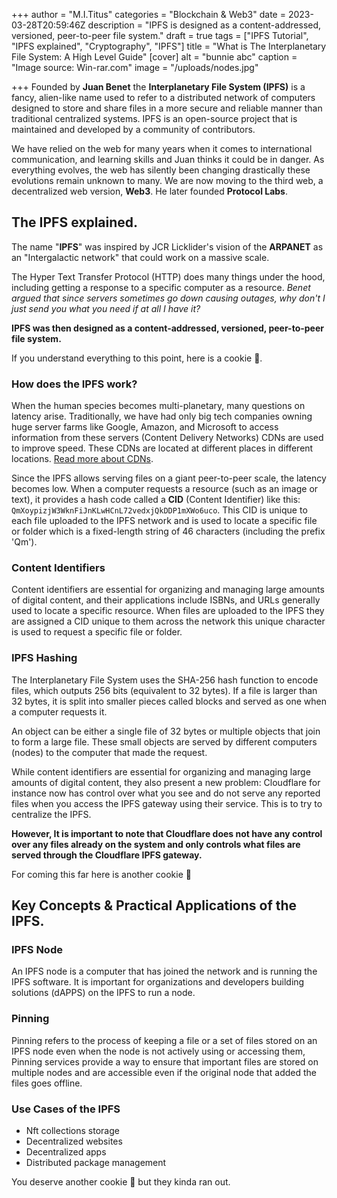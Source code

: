 +++
author = "M.I.Titus"
categories = "Blockchain & Web3"
date = 2023-03-28T20:59:46Z
description = "IPFS is designed as a content-addressed, versioned, peer-to-peer file system."
draft = true
tags = ["IPFS Tutorial", "IPFS explained", "Cryptography", "IPFS"]
title = "What is The Interplanetary File System: A High Level Guide"
[cover]
alt = "bunnie abc"
caption = "Image source: Win-rar.com"
image = "/uploads/nodes.jpg"

+++
Founded by **Juan Benet** the **Interplanetary File System (IPFS)** is a fancy, alien-like name used to refer to a distributed network of computers designed to store and share files in a more secure and reliable manner than traditional centralized systems. IPFS is an open-source project that is maintained and developed by a community of contributors.

We have relied on the web for many years when it comes to international communication, and learning skills and Juan thinks it could be in danger. As everything evolves, the web has silently been changing drastically these evolutions remain unknown to many. We are now moving to the third web, a decentralized web version, **Web3**. He later founded **Protocol Labs**.

## The IPFS explained.

The name "**IPFS**" was inspired by JCR Licklider's vision of the **ARPANET** as an "Intergalactic network" that could work on a massive scale.

The Hyper Text Transfer Protocol (HTTP)  does many things under the hood, including getting a response to a specific computer as a resource. _Benet argued that since servers sometimes go down causing outages, why don't I just send you what you need if at all I have it?_

**IPFS was then designed as a content-addressed, versioned, peer-to-peer file system.**

If you understand everything to this point, here is a cookie 🍪.

### How does the IPFS work?

When the human species becomes multi-planetary, many questions on latency arise. Traditionally, we have had only big tech companies owning huge server farms like Google, Amazon, and Microsoft to access information from these servers (Content Delivery Networks) CDNs are used to improve speed. These CDNs are located at different places in different locations. [Read more about CDNs](https://www.cloudflare.com/learning/cdn/what-is-a-cdn/).

Since the IPFS allows serving files on a giant peer-to-peer scale, the latency becomes low. When a computer requests a resource (such as an image or text), it provides a hash code called a **CID** (Content Identifier) like this: `QmXoypizjW3WknFiJnKLwHCnL72vedxjQkDDP1mXWo6uco`. This CID is unique to each file uploaded to the IPFS network and is used to locate a specific file or folder which is a fixed-length string of 46 characters (including the prefix 'Qm').

### Content Identifiers

Content identifiers are essential for organizing and managing large amounts of digital content, and their applications include ISBNs, and URLs generally used to locate a specific resource. When files are uploaded to the IPFS they are assigned a CID unique to them across the network this unique character is used to request a specific file or folder.

### IPFS Hashing

The Interplanetary File System uses the SHA-256 hash function to encode files, which outputs 256 bits (equivalent to 32 bytes). If a file is larger than 32 bytes, it is split into smaller pieces called blocks and served as one when a computer requests it.

An object can be either a single file of 32 bytes or multiple objects that join to form a large file. These small objects are served by different computers (nodes) to the computer that made the request.

While content identifiers are essential for organizing and managing large amounts of digital content, they also present a new problem: Cloudflare for instance now has control over what you see and do not serve any reported files when you access the IPFS gateway using their service. This is to try to centralize the IPFS.

**However, It is important to note that Cloudflare does not have any control over any files already on the system and only controls what files are served through the Cloudflare IPFS gateway.**

For coming this far here is another cookie 🍪

## Key Concepts & Practical Applications of the IPFS.

### IPFS Node

An IPFS node is a computer that has joined the network and is running the IPFS software. It is important for organizations and developers building solutions (dAPPS) on the IPFS to run a node.

### Pinning

Pinning refers to the process of keeping a file or a set of files stored on an IPFS node even when the node is not actively using or accessing them, Pinning services provide a way to ensure that important files are stored on multiple nodes and are accessible even if the original node that added the files goes offline.

### Use Cases of the IPFS

* Nft collections storage
* Decentralized websites
* Decentralized apps
* Distributed package management

You deserve another cookie 🍪 but they kinda ran out.